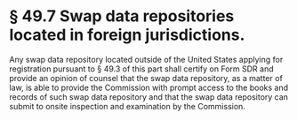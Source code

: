 # § 49.7   Swap data repositories located in foreign jurisdictions.

Any swap data repository located outside of the United States applying for registration pursuant to § 49.3 of this part shall certify on Form SDR and provide an opinion of counsel that the swap data repository, as a matter of law, is able to provide the Commission with prompt access to the books and records of such swap data repository and that the swap data repository can submit to onsite inspection and examination by the Commission.




